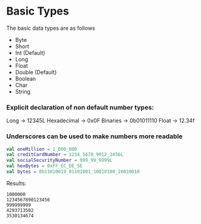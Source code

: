 # Basic Types

The basic data types are as follows
* Byte
* Short
* Int (Default)
* Long
* Float
* Double (Default)
* Boolean
* Char
* String

### Explicit declaration of non default number types:

Long -> 12345L
Hexadecimal -> 0x0F
Binaries -> 0b01011110
Float -> 12.34f

### Underscores can be used to make numbers more readable

```kotlin
val oneMillion = 1_000_000
val creditCardNumber = 1234_5678_9012_3456L
val socialSecurityNumber = 999_99_9999L
val hexBytes = 0xFF_EC_DE_5E
val bytes = 0b11010010_01101001_10010100_10010010
```

Results:
```shell
1000000
1234567890123456
999999999
4293713502
3530134674
```
